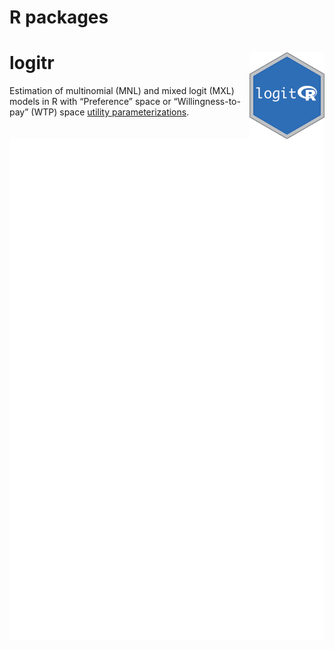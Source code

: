 
# R packages

# logitr <a href='https://jhelvy.github.io/logitr/'><img src='images/logitr-hex.png' align="right" height="139" /></a>

Estimation of multinomial (MNL) and mixed logit (MXL) models in R with
“Preference” space or “Willingness-to-pay” (WTP) space [utility
parameterizations](https://jhelvy.github.io/logitr/articles/utility_models.html).

![Metrics](https://github.com/jhelvy/jhelvy/raw/main/github-metrics.svg)
